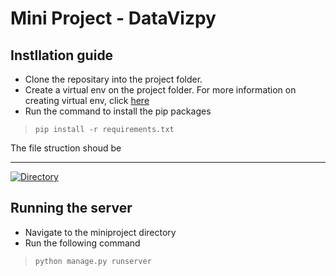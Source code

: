 # Mini Project - DataVizpy

## Instllation guide
* Clone the repositary into the project folder.
* Create a virtual env on the project folder. For more information on creating virtual env, click [here](https://realpython.com/python-virtual-environments-a-primer/#:~:text=Remove%20ads-,What%20Is%20a%20Virtual%20Environment%3F,dependencies%20every%20other%20project%20has.)
* Run the command to install the pip packages
 >```pip install -r requirements.txt```

The file struction shoud be
***
[![Directory](https://i.postimg.cc/sDfV8xzD/Screenshot-2021-05-13-101842.png)](https://postimg.cc/ThSM5RhZ)

## Running the server

* Navigate to the miniproject directory
* Run the following command
>```python manage.py runserver```
